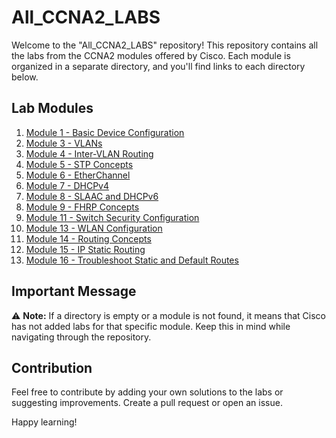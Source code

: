 # All_CCNA2_LABS

Welcome to the "All_CCNA2_LABS" repository! This repository contains all the labs from the CCNA2 modules offered by Cisco. Each module is organized in a separate directory, and you'll find links to each directory below.

## Lab Modules

1. [Module 1 - Basic Device Configuration](https://github.com/doukkani17moha/All_CCNA2_LABS/tree/main/Module1_Basic%20Device%20Configuration)
2. [Module 3 - VLANs](https://github.com/doukkani17moha/All_CCNA2_LABS/tree/main/Module3_VLANs)
3. [Module 4 - Inter-VLAN Routing](https://github.com/doukkani17moha/All_CCNA2_LABS/tree/main/Module4_Inter-VLAN%20Routing)
4. [Module 5 - STP Concepts](https://github.com/doukkani17moha/All_CCNA2_LABS/tree/main/Module5_STP%20Concepts)
5. [Module 6 - EtherChannel](https://github.com/doukkani17moha/All_CCNA2_LABS/tree/main/Module6_EtherChannel)
6. [Module 7 - DHCPv4](https://github.com/doukkani17moha/All_CCNA2_LABS/tree/main/Module7_DHCPv4)
7. [Module 8 - SLAAC and DHCPv6](https://github.com/doukkani17moha/All_CCNA2_LABS/tree/main/Module8_SLAAC%20and%20DHCPv6)
8. [Module 9 - FHRP Concepts](https://github.com/doukkani17moha/All_CCNA2_LABS/tree/main/Module9_FHRP%20Concepts)
9. [Module 11 - Switch Security Configuration](https://github.com/doukkani17moha/All_CCNA2_LABS/tree/main/Module11_Switch%20Security%20Configuration)
10. [Module 13 - WLAN Configuration](https://github.com/doukkani17moha/All_CCNA2_LABS/tree/main/Module13_WLAN%20Configuration)
11. [Module 14 - Routing Concepts](https://github.com/doukkani17moha/All_CCNA2_LABS/tree/main/Module14_Routing%20Concepts)
12. [Module 15 - IP Static Routing](https://github.com/doukkani17moha/All_CCNA2_LABS/tree/main/Module15_IP%20Static%20Routing)
13. [Module 16 - Troubleshoot Static and Default Routes](https://github.com/doukkani17moha/All_CCNA2_LABS/tree/main/Module16_Troubleshoot%20Static%20and%20Default%20Routes)


## Important Message

⚠️ **Note:** If a directory is empty or a module is not found, it means that Cisco has not added labs for that specific module. Keep this in mind while navigating through the repository.

## Contribution

Feel free to contribute by adding your own solutions to the labs or suggesting improvements. Create a pull request or open an issue.

Happy learning!

